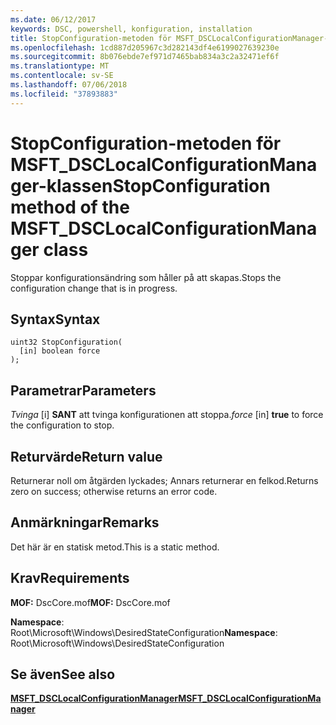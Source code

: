 ```yaml
---
ms.date: 06/12/2017
keywords: DSC, powershell, konfiguration, installation
title: StopConfiguration-metoden för MSFT_DSCLocalConfigurationManager-klassen
ms.openlocfilehash: 1cd887d205967c3d282143df4e6199027639230e
ms.sourcegitcommit: 8b076ebde7ef971d7465bab834a3c2a32471ef6f
ms.translationtype: MT
ms.contentlocale: sv-SE
ms.lasthandoff: 07/06/2018
ms.locfileid: "37893883"
---
```

# <a name="stopconfiguration-method-of-the-msftdsclocalconfigurationmanager-class"></a><span data-ttu-id="9ef55-103">StopConfiguration-metoden för MSFT_DSCLocalConfigurationManager-klassen</span><span class="sxs-lookup"><span data-stu-id="9ef55-103">StopConfiguration method of the MSFT_DSCLocalConfigurationManager class</span></span>

<span data-ttu-id="9ef55-104">Stoppar konfigurationsändring som håller på att skapas.</span><span class="sxs-lookup"><span data-stu-id="9ef55-104">Stops the configuration change that is in progress.</span></span>

## <a name="syntax"></a><span data-ttu-id="9ef55-105">Syntax</span><span class="sxs-lookup"><span data-stu-id="9ef55-105">Syntax</span></span>

```mof
uint32 StopConfiguration(
  [in] boolean force
);
```

## <a name="parameters"></a><span data-ttu-id="9ef55-106">Parametrar</span><span class="sxs-lookup"><span data-stu-id="9ef55-106">Parameters</span></span>

<span data-ttu-id="9ef55-107">*Tvinga* \[i\] **SANT** att tvinga konfigurationen att stoppa.</span><span class="sxs-lookup"><span data-stu-id="9ef55-107">*force* \[in\] **true** to force the configuration to stop.</span></span>

## <a name="return-value"></a><span data-ttu-id="9ef55-108">Returvärde</span><span class="sxs-lookup"><span data-stu-id="9ef55-108">Return value</span></span>

<span data-ttu-id="9ef55-109">Returnerar noll om åtgärden lyckades; Annars returnerar en felkod.</span><span class="sxs-lookup"><span data-stu-id="9ef55-109">Returns zero on success; otherwise returns an error code.</span></span>

## <a name="remarks"></a><span data-ttu-id="9ef55-110">Anmärkningar</span><span class="sxs-lookup"><span data-stu-id="9ef55-110">Remarks</span></span>

<span data-ttu-id="9ef55-111">Det här är en statisk metod.</span><span class="sxs-lookup"><span data-stu-id="9ef55-111">This is a static method.</span></span>

## <a name="requirements"></a><span data-ttu-id="9ef55-112">Krav</span><span class="sxs-lookup"><span data-stu-id="9ef55-112">Requirements</span></span>

<span data-ttu-id="9ef55-113">**MOF:** DscCore.mof</span><span class="sxs-lookup"><span data-stu-id="9ef55-113">**MOF:** DscCore.mof</span></span>

<span data-ttu-id="9ef55-114">**Namespace**: Root\Microsoft\Windows\DesiredStateConfiguration</span><span class="sxs-lookup"><span data-stu-id="9ef55-114">**Namespace**: Root\Microsoft\Windows\DesiredStateConfiguration</span></span>

## <a name="see-also"></a><span data-ttu-id="9ef55-115">Se även</span><span class="sxs-lookup"><span data-stu-id="9ef55-115">See also</span></span>

[<span data-ttu-id="9ef55-116">**MSFT_DSCLocalConfigurationManager**</span><span class="sxs-lookup"><span data-stu-id="9ef55-116">**MSFT_DSCLocalConfigurationManager**</span></span>](msft-dsclocalconfigurationmanager.md)